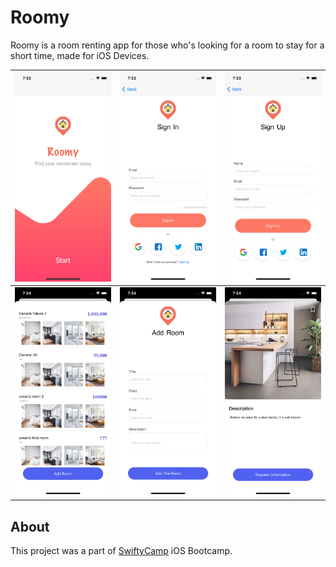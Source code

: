 # Roomy
Roomy is a room renting app for those who's looking for a room to stay for a short time, made for iOS Devices.

![](./screenshots/sc1.png) | ![](./screenshots/sc2.png)|![](./screenshots/sc3.png)
:-------------------------:|:-------------------------:|:-------------------------:
![](./screenshots/sc4.png) | ![](./screenshots/sc5.png)|![](./screenshots/sc6.png)


## About

This project was a part of [SwiftyCamp](https://www.facebook.com/SwiftyCamp) iOS Bootcamp.
